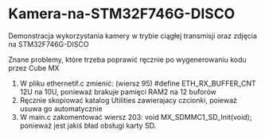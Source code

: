 # Kamera-na-STM32F746G-DISCO
Demonstracja wykorzystania kamery w trybie ciągłej transmisji oraz zdjęcia na  STM32F746G-DISCO

Znane problemy, które trzeba poprawić ręcznie po wygenerowaniu kodu przez Cube MX
1) W pliku ethernetif.c zmienić: (wiersz 95) #define ETH_RX_BUFFER_CNT             12U na 10U, ponieważ brakuje pamięci RAM2 na 12 buforów
2) Ręcznie skopiować katalog Utilities zawierajacy czcionki, poieważ usuwa go automatycznie
3) W main.c zakomentować wiersz 203:  void MX_SDMMC1_SD_Init(void); ponieważ jest jakiś bład obsługi karty SD.
